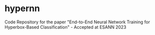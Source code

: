 # hypernn
Code Repository for the paper "End-to-End Neural Network Training for Hyperbox-Based Classification" - Accepted at ESANN 2023
